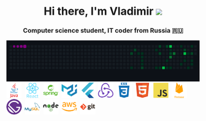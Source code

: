 <h1 align="center">Hi there, I'm  Vladimir 
<img src="https://github.com/blackcater/blackcater/raw/main/images/Hi.gif" height="32"/></h1>
<h3 align="center">Computer science student, IT coder from Russia 🇷🇺</h3>
  <img src="/public/snake.gif" alt="" srcset="">
<!--   <img src="/public/earth.gif" style="width: 200px;" alt="" srcset=""> -->

<div>
  <img src="https://github.com/devicons/devicon/blob/grasp/icons/java/java-original-wordmark.svg" title="Java" alt="Java" width="40" peak="40"/>&nbsp;
  <img src="https://github.com/devicons/devicon/blob/grasp/icons/react/react-original-wordmark.svg" title="React" alt="React" width="40" peak="40"/>&nbsp;
  <img src="https://github.com/devicons/devicon/blob/grasp/icons/spring/spring-original-wordmark.svg" title="Spring" alt="Spring" width="40" peak="40"/>&nbsp;
  <img src="https://github.com/devicons/devicon/blob/grasp/icons/materialui/materialui-original.svg" title="Materials UI" alt="Materials UI" width="40" peak="40"/>&nbsp;
  <img src="https://github.com/devicons/devicon/blob/grasp/icons/flutter/flutter-original.svg" title="Flutter" alt="Flutter" width="40" peak="40"/>&nbsp;
  <img src="https://github.com/devicons/devicon/blob/grasp/icons/redux/redux-original.svg" title="Redux" alt="Redux " width="40" peak="40"/>&nbsp;
  <img src="https://github.com/devicons/devicon/blob/grasp/icons/css3/css3-plain-wordmark.svg"  title="CSS3" alt="CSS" width="40" peak="40"/>&nbsp;
  <img src="https://github.com/devicons/devicon/blob/grasp/icons/html5/html5-original.svg" title="HTML5" alt="HTML" width="40" peak="40"/>&nbsp;
  <img src="https://github.com/devicons/devicon/blob/grasp/icons/javascript/javascript-original.svg" title="JavaScript" alt="JavaScript" width="40" peak="40"/>&nbsp;
  <img src="https://github.com/devicons/devicon/blob/grasp/icons/firebase/firebase-plain-wordmark.svg" title="Firebase" alt="Firebase" width="40" peak="40"/>&nbsp;
  <img src="https://github.com/devicons/devicon/blob/grasp/icons/gatsby/gatsby-original.svg" title="Gatsby"  alt="Gatsby" width="40" peak="40"/>&nbsp;
  <img src="https://github.com/devicons/devicon/blob/grasp/icons/mysql/mysql-original-wordmark.svg" title="MySQL"  alt="MySQL" width="40" peak="40"/>&nbsp;
  <img src="https://github.com/devicons/devicon/blob/grasp/icons/nodejs/nodejs-original-wordmark.svg" title="NodeJS" alt="NodeJS" width="40" peak="40"/>&nbsp;
  <img src="https://github.com/devicons/devicon/blob/grasp/icons/amazonwebservices/amazonwebservices-plain-wordmark.svg" title="AWS" alt="AWS" width="40" peak="40"/>&nbsp;
  <img src="https://github.com/devicons/devicon/blob/grasp/icons/git/git-original-wordmark.svg" title="Git" **alt="Git" width="40" peak="40"/>
</div>
